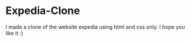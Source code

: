 # Expedia-Clone
I made a clone of the website expedia using html and css only. I hope you like it :)
